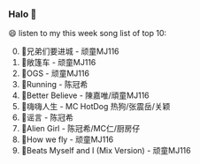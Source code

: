 

### Halo 👋

😄 listen to my this week song list of top 10:

0. 🌈兄弟们要进城 - 顽童MJ116
1. 🌈敞篷车 - 顽童MJ116
2. 🌈OGS - 顽童MJ116
3. 🌈Running - 陈冠希
4. 🌈Better Believe - 陳嘉唯/頑童MJ116
5. 🌈嗨嗨人生 - MC HotDog 热狗/张震岳/关颖
6. 🌈谣言 - 陈冠希
7. 🌈Alien Girl - 陈冠希/MC仁/厨房仔
8. 🌈How we fly - 顽童MJ116
9. 🌈Beats Myself and I (Mix Version) - 顽童MJ116

